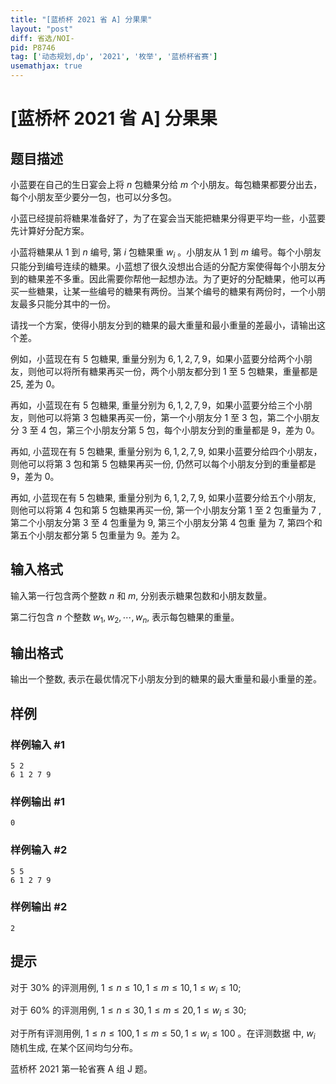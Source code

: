 ```yaml
---
title: "[蓝桥杯 2021 省 A] 分果果"
layout: "post"
diff: 省选/NOI-
pid: P8746
tag: ['动态规划,dp', '2021', '枚举', '蓝桥杯省赛']
usemathjax: true
---
```


# [蓝桥杯 2021 省 A] 分果果
## 题目描述

小蓝要在自己的生日宴会上将 $n$ 包糖果分给 $m$ 个小朋友。每包糖果都要分出去，每个小朋友至少要分一包，也可以分多包。

小蓝已经提前将糖果准备好了，为了在宴会当天能把糖果分得更平均一些，小蓝要先计算好分配方案。

小蓝将糖果从 $1$ 到 $n$ 编号, 第 $i$ 包糖果重 $w_{i}$ 。小朋友从 $1$ 到 $m$ 编号。每个小朋友只能分到编号连续的糖果。小蓝想了很久没想出合适的分配方案使得每个小朋友分到的糖果差不多重。因此需要你帮他一起想办法。为了更好的分配糖果，他可以再买一些糖果，让某一些编号的糖果有两份。当某个编号的糖果有两份时，一个小朋友最多只能分其中的一份。

请找一个方案，使得小朋友分到的糖果的最大重量和最小重量的差最小，请输出这个差。

例如，小蓝现在有 5 包糖果, 重量分别为 $6,1,2,7,9$，如果小蓝要分给两个小朋友，则他可以将所有糖果再买一份，两个小朋友都分到 $1$ 至 $5$ 包糖果，重量都是 $25$, 差为 $0$。

再如，小蓝现在有 $5$ 包糖果, 重量分别为 $6,1,2,7,9$，如果小蓝要分给三个小朋友，则他可以将第 $3$ 包糖果再买一份，第一个小朋友分 $1$ 至 $3$ 包，第二个小朋友分 $3$ 至 $4$ 包，第三个小朋友分第 $5$ 包，每个小朋友分到的重量都是 $9$，差为 $0$。

再如, 小蓝现在有 5 包糖果, 重量分别为 $6,1,2,7,9$, 如果小蓝要分给四个小朋友，则他可以将第 $3$ 包和第 $5$ 包糖果再买一份, 仍然可以每个小朋友分到的重量都是 $9$，差为 $0$。

再如, 小蓝现在有 $5$ 包糖果, 重量分别为 $6,1,2,7,9$, 如果小蓝要分给五个小朋友, 则他可以将第 $4$ 包和第 $5$ 包糖果再买一份, 第一个小朋友分第 $1$ 至 $2$ 包重量为 $7$ , 第二个小朋友分第 $3$ 至 $4$ 包重量为 $9$, 第三个小朋友分第 $4$ 包重 量为 $7$, 第四个和第五个小朋友都分第 $5$ 包重量为 $9$。差为 $2$。
## 输入格式

输入第一行包含两个整数 $n$ 和 $m$, 分别表示糖果包数和小朋友数量。

第二行包含 $n$ 个整数 $w_{1}, w_{2}, \cdots, w_{n}$, 表示每包糖果的重量。
## 输出格式

输出一个整数, 表示在最优情况下小朋友分到的糖果的最大重量和最小重量的差。
## 样例

### 样例输入 #1
```
5 2
6 1 2 7 9
```
### 样例输出 #1
```
0
```
### 样例输入 #2
```
5 5
6 1 2 7 9
```
### 样例输出 #2
```
2
```
## 提示

对于 $30 \%$ 的评测用例, $1 \leq n \leq 10,1 \leq m \leq 10,1 \leq w_{i} \leq 10$;

对于 $60 \%$ 的评测用例, $1 \leq n \leq 30,1 \leq m \leq 20,1 \leq w_{i} \leq 30$;

对于所有评测用例, $1 \leq n \leq 100,1 \leq m \leq 50,1 \leq w_{i} \leq 100$ 。在评测数据 中, $w_{i}$ 随机生成, 在某个区间均匀分布。

蓝桥杯 2021 第一轮省赛 A 组 J 题。
